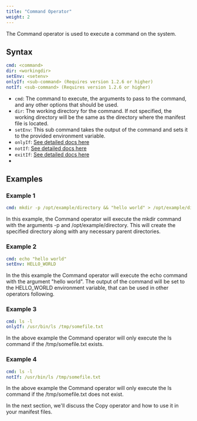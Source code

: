 ```yaml
---
title: "Command Operator"
weight: 2
---
```

The Command operator is used to execute a command on the system.

## Syntax

```yaml
cmd: <command>
dir: <workingdir>
setEnv: <setenv>
onlyIf: <sub-command> (Requires version 1.2.6 or higher)
notIf: <sub-command> (Requires version 1.2.6 or higher)
```

* `cmd`: The command to execute, the arguments to pass to the command, and any other options that should be used.
* `dir`: The working directory for the command. If not specified, the working directory will be the same as the directory where the manifest file is located.
* `setEnv`: This sub command takes the output of the command and sets it to the provided environment variable.
* `onlyIf`: [See detailed docs here](sub-commands)
* `notIf`: [See detailed docs here](sub-commands)
* `exitIf`: [See detailed docs here](sub-commands)
* 
## Examples
### Example 1
```yaml
cmd: mkdir -p /opt/example/directory && "hello world" > /opt/example/directory/output.txt
```
In this example, the Command operator will execute the mkdir command with the arguments -p and /opt/example/directory. This will create the specified directory along with any necessary parent directories.

### Example 2

```yaml
cmd: echo "hello world"
setEnv: HELLO_WORLD
```
In the this example the Command operator will execute the echo command with the argument "hello world". The output of the command will be set to the HELLO_WORLD environment variable, that can be used in other operators following.

### Example 3

```yaml
cmd: ls -l
onlyIf: /usr/bin/ls /tmp/somefile.txt
```
In the above example the Command operator will only execute the ls command if the /tmp/somefile.txt exists.

### Example 4

```yaml
cmd: ls -l
notIf: /usr/bin/ls /tmp/somefile.txt
```
In the above example the Command operator will only execute the ls command if the /tmp/somefile.txt does not exist.

In the next section, we'll discuss the Copy operator and how to use it in your manifest files.